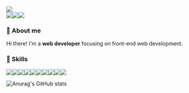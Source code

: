 <img src = "https://capsule-render.vercel.app/api?type=waving&color=0:9DB0DB,100:94001&height=180&section=header&text=Shion's%20Github%20👋&fontSize=32&animation=fadeln&fontAlignY=36&fontColor=ffffff"/>

<div style="display:flex; flex-direction:row;">
  <a href="https://shionpark.notion.site/31068c4ff7d44cc08acae8d022cab24d?v=961396f21ec047ce9b638f5772a98d73&pvs=4" target="_blank"><img src="https://img.shields.io/badge/Today I Learned-000000?style=flat-square&logo=Notion&logoColor=white"/></a>
  <!--<a href="https://velog.io/@bakkomcoder" target="_blank"><img src="https://img.shields.io/badge/Velog-20C997?style=flat-square&logo=Velog&logoColor=white"/></a>-->
  <img src="https://img.shields.io/badge/seoy1108@gmail.com-EA4335?style=flat-square&logo=Gmail&logoColor=white"/>
  <a href="https://www.linkedin.com/in/seoyoung-park-053a00224/" target="_blank"><img src="https://img.shields.io/badge/LinkedIn-0A66C2?style=flat-square&logo=LinkedIn&logoColor=white"/></a>
</div>

### 🌱 About me
Hi there! I'm a __web developer__ focusing on front-end web development.

### 💪 Skills
<div style="display:flex; flex-direction:row;">
  <img src="https://img.shields.io/badge/React-61DAFB?style=flat-square&logo=React&logoColor=white"/>
  <img src="https://img.shields.io/badge/TypeScript-3178C6?style=flat-square&logo=TypeScript&logoColor=white"/>
  <img src="https://img.shields.io/badge/JavaScript-F7DF1E?style=flat-square&logo=JavaScript&logoColor=white"/>
  <img src="https://img.shields.io/badge/NodeJS-339933?style=flat-square&logo=Node.js&logoColor=white"/>
  <img src="https://img.shields.io/badge/MongoDB-47A248?style=flat-square&logo=MongoDB&logoColor=white"/>
  <img src="https://img.shields.io/badge/Express-000000?style=flat-square&logo=Express&logoColor=white"/>
  <img src="https://img.shields.io/badge/Git-F05032?style=flat-square&logo=Git&logoColor=white"/>
  <img src="https://img.shields.io/badge/HTML5-E34F26?style=flat-square&logo=HTML5&logoColor=white"/>
  <img src="https://img.shields.io/badge/CSS3-1572B6?style=flat-square&logo=CSS3&logoColor=white"/>
  <img src="https://img.shields.io/badge/CSS3-CC6699?style=flat-square&logo=Sass&logoColor=white"/>
</div>

![Anurag's GitHub stats](https://github-readme-stats.vercel.app/api?username=shionpark&show_icons=true&theme=holi)

<!--
**bkkompark/bkkompark** is a ✨ _special_ ✨ repository because its `README.md` (this file) appears on your GitHub profile.

Here are some ideas to get you started:

- 🔭 I’m currently working on ...
- 🌱 I’m currently learning ...
- 👯 I’m looking to collaborate on ...
- 🤔 I’m looking for help with ...
- 💬 Ask me about ...
- 📫 How to reach me: ...
- 😄 Pronouns: ...
- ⚡ Fun fact: ...
-->

